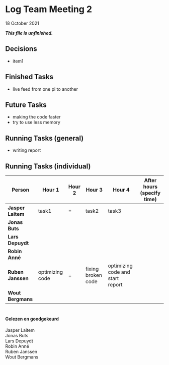 # Log Team Meeting 2
18 October 2021

**_This file is unfinished._**
## Decisions
* item1

## Finished Tasks
* live feed from one pi to another


## Future Tasks
* making the code faster
* try to use less memory
  
## Running Tasks (general)
* writing report

## Running Tasks (individual)
Person | Hour 1 | Hour 2 | Hour 3 | Hour 4 | After hours (specify time)
------ | ------ | ------ | ------ | ------ | -------------
**Jasper Laitem** | task1 | = | task2 | task3
**Jonas Buts**    |    |     |      |
**Lars Depuydt**  |    |     |      |
**Robin Anné**    |    |     |      |
**Ruben Janssen** |  optimizing code  |  =   |   fixing broken code   | optimizing code and start report
**Wout Bergmans** |    |     |      |

#
#### Gelezen en goedgekeurd
Jasper Laitem <br/>
Jonas Buts <br/>
Lars Depuydt <br/>
Robin Anné <br/>
Ruben Janssen <br/>
Wout Bergmans